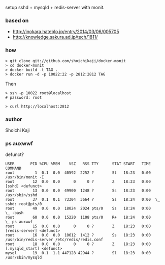 setup sshd + mysqld + redis-server with monit.

### based on

* http://inokara.hateblo.jp/entry/2014/03/06/005705
* http://knowledge.sakura.ad.jp/tech/1811/

### how

    > git clone git://github.com/shoichikaji/docker-monit
    > cd docker-monit
    > docker build -t TAG .
    > docker run -d -p 10022:22 -p 2812:2812 TAG

Then

    > ssh -p 10022 root@localhost
    # password: root

    > curl http://localhost:2812

### author

Shoichi Kaji

### ps auxwwf

defunct?

```
USER       PID %CPU %MEM    VSZ   RSS TTY      STAT START   TIME COMMAND
root         1  0.1  0.0  40592  2252 ?        Sl   18:23   0:00 /usr/bin/monit -I
root        12  0.0  0.0      0     0 ?        Z    18:23   0:00 [sshd] <defunct>
root        13  0.0  0.0  49900  1248 ?        Ss   18:23   0:00 /usr/sbin/sshd
root        37  0.1  0.1  73304  3664 ?        Ss   18:24   0:00  \_ sshd: root@pts/0
root        49  0.0  0.0  18024  2024 pts/0    Ss   18:24   0:00      \_ -bash
root        60  0.0  0.0  15220  1108 pts/0    R+   18:24   0:00          \_ ps auxwwf
root        15  0.0  0.0      0     0 ?        Z    18:23   0:00 [redis-server] <defunct>
root        16  0.0  0.0  10612  1412 ?        Ss   18:23   0:00 /usr/bin/redis-server /etc/redis/redis.conf
root        18  0.0  0.0      0     0 ?        Z    18:23   0:00 [.mysqld_start] <defunct>
mysql       19  0.1  1.1 447128 42944 ?        Sl   18:23   0:00 /usr/sbin/mysqld
```
